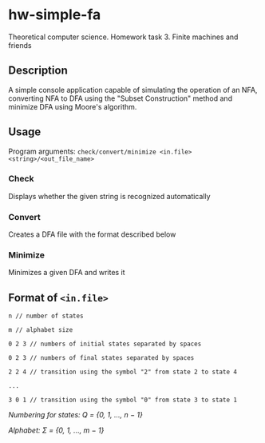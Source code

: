 # hw-simple-fa
Theoretical computer science. Homework task 3. Finite machines and friends

## Description
A simple console application capable of simulating the operation of an NFA, converting NFA to DFA using the "Subset Construction" method and minimize DFA using Moore's algorithm.

## Usage
Program arguments: ``check/convert/minimize <in.file> <string>/<out_file_name>``
### Check
Displays whether the given string is recognized automatically
### Convert
Creates a DFA file with the format described below
### Minimize
Minimizes a given DFA and writes it
## Format of ``<in.file>``
``n // number of states``

``m // alphabet size``

``0 2 3 // numbers of initial states separated by spaces``

``0 2 3 // numbers of final states separated by spaces``

``2 2 4 // transition using the symbol "2" from state 2 to state 4``

``...``

``3 0 1 // transition using the symbol "0" from state 3 to state 1``

*Numbering for states: Q = {0, 1, ..., n − 1}*

*Alphabet: Σ = {0, 1, ..., m − 1}*

